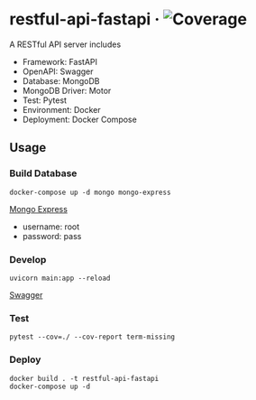 # restful-api-fastapi &middot; ![Coverage](https://img.shields.io/badge/Coverage-100%25-brightgreen)

A RESTful API server includes

* Framework: FastAPI
* OpenAPI: Swagger
* Database: MongoDB
* MongoDB Driver: Motor
* Test: Pytest
* Environment: Docker
* Deployment: Docker Compose

## Usage

### Build Database

```shell
docker-compose up -d mongo mongo-express
```

[Mongo Express](http://localhost:8081)

* username: root
* password: pass

### Develop

```shell
uvicorn main:app --reload
```

[Swagger](http://localhost:8000/docs)

### Test

```shell
pytest --cov=./ --cov-report term-missing
```

### Deploy

```shell
docker build . -t restful-api-fastapi
docker-compose up -d
```
